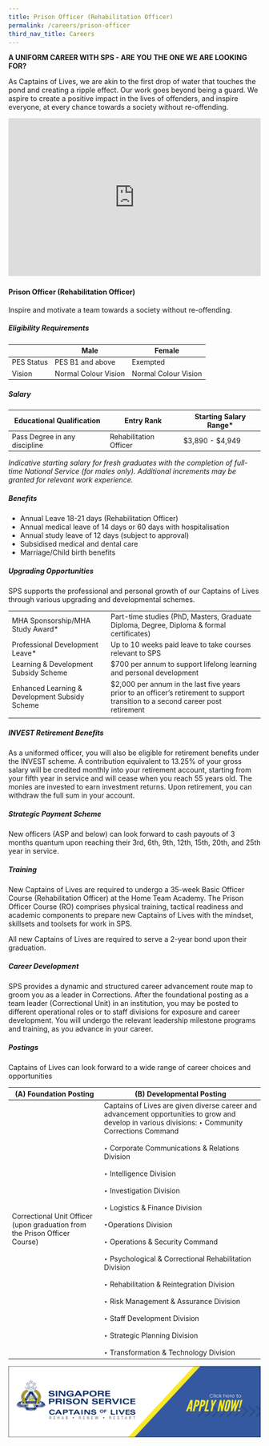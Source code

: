 ```yaml
---
title: Prison Officer (Rehabilitation Officer)
permalink: /careers/prison-officer
third_nav_title: Careers
---
```

**A UNIFORM CAREER WITH SPS - ARE YOU THE ONE WE ARE LOOKING FOR?**

As Captains of Lives, we are akin to the first drop of water that touches the pond and creating a ripple effect. Our work goes beyond being a guard. We aspire to create a positive impact in the lives of offenders, and inspire everyone, at every chance towards a society without re-offending.

<iframe title="YouTube video player" src="https://www.youtube.com/embed/LF7m2dNdfAE" width="100%" height="315" frameborder="0" allowfullscreen="allowfullscreen"></iframe>

#### Prison Officer (Rehabilitation Officer)
Inspire and motivate a team towards a society without re-offending.

##### Eligibility Requirements

|  | Male | Female |
| -------- | -------- | -------- |
|PES Status | PES B1 and above | Exempted|
|Vision | Normal Colour Vision | Normal Colour Vision |

##### Salary

| **Educational Qualification** | **Entry Rank**|**Starting Salary Range**\* |
| -------- | -------- | -------- |
| Pass Degree in any discipline | Rehabilitation Officer| $3,890 - $4,949|

*Indicative starting salary for fresh graduates with the completion of full-time National Service (for males only). Additional increments may be granted for relevant work experience.*

##### Benefits

* Annual Leave 18-21 days (Rehabilitation Officer)  
* Annual medical leave of 14 days or 60 days with hospitalisation  
* Annual study leave of 12 days (subject to approval)  
* Subsidised medical and dental care  
* Marriage/Child birth benefits

##### Upgrading Opportunities

SPS supports the professional and personal growth of our Captains of Lives through various upgrading and developmental schemes.

|  | | 
| -------- | -------- | 
| MHA Sponsorship/MHA Study Award\* | Part-time studies (PhD, Masters, Graduate Diploma, Degree, Diploma & formal certificates)  | 
| Professional Development Leave\*| Up to 10 weeks paid leave to take courses relevant to SPS | 
| Learning & Development Subsidy Scheme | $700 per annum to support lifelong learning and personal development| 
| Enhanced Learning & Development Subsidy Scheme | $2,000 per annum in the last five years prior to an officer’s retirement to support transition to a second career post retirement| 
|  | |

##### INVEST Retirement Benefits

As a uniformed officer, you will also be eligible for retirement benefits under the INVEST scheme. A contribution equivalent to 13.25% of your gross salary will be credited monthly into your retirement account, starting from your fifth year in service and will cease when you reach 55 years old. The monies are invested to earn investment returns. Upon retirement, you can withdraw the full sum in your account.

##### Strategic Payment Scheme

New officers (ASP and below) can look forward to cash payouts of 3 months quantum upon reaching their 3rd, 6th, 9th, 12th, 15th, 20th, and 25th year in service.

##### Training

New Captains of Lives are required to undergo a 35-week Basic Officer Course (Rehabilitation Officer) at the Home Team Academy. The Prison Officer Course (RO) comprises physical training, tactical readiness and academic components to prepare new Captains of Lives with the mindset, skillsets and toolsets for work in SPS.

All new Captains of Lives are required to serve a 2-year bond upon their graduation.

##### Career Development

SPS provides a dynamic and structured career advancement route map to groom you as a leader in Corrections. After the foundational posting as a team leader (Correctional Unit) in an institution, you may be posted to different operational roles or to staff divisions for exposure and career development. You will undergo the relevant leadership milestone programs and training, as you advance in your career.

##### Postings

Captains of Lives can look forward to a wide range of career choices and opportunities

| (A) Foundation Posting | 	(B) Developmental Posting | 
| -------- | -------- | 
|Correctional Unit Officer (upon graduation from the Prison Officer Course) | Captains of Lives are given diverse career and advancement opportunities to grow and develop in various divisions: ‣ Community Corrections Command<br>&nbsp;<br>‣ Corporate Communications & Relations Division<br>&nbsp;<br>‣ Intelligence Division<br>&nbsp;<br>‣ Investigation Division<br>&nbsp;<br>‣ Logistics & Finance Division<br>&nbsp;<br>‣Operations Division<br>&nbsp;<br>‣ Operations & Security Command<br>&nbsp;<br>‣ Psychological & Correctional Rehabilitation Division<br>&nbsp;<br>‣ Rehabilitation & Reintegration Division<br>&nbsp;<br>‣ Risk Management & Assurance Division<br>&nbsp;<br>‣ Staff Development Division<br>&nbsp;<br>‣ Strategic Planning Division<br>&nbsp;<br>‣ Transformation & Technology Division| 

![](/images/career-tabs-application-button.png)